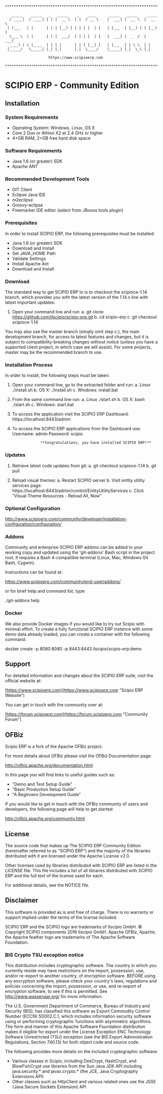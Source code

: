 ```
**************************************************************************

   _____    _____   _   _____    _    ____      _____   _____    _____
  / ____|  / ____| | | |  __ \  | |  / __ \    |  ___| |  __ \  |  __ \
 | (___   | |      | | | |__) | | | | |  | |   | |___  | |__) | | |__) |
  \___ \  | |      | | |  ___/  | | | |  | |   |  ___| |  _  /  |  ___/
  ____) | | |____  | | | |      | | | |__| |   | |___  | | \ \  | |
 |_____/   \_____| |_| |_|      |_|  \____/    |_____| |_|  \_\ |_|

                    https://www.scipioerp.com

**************************************************************************
```

# SCIPIO ERP - Community Edition

## Installation
### System Requirements
* Operating System: Windows, Linux, OS X
* Core 2 Duo or Athlon X2 at 2.4 GHz or higher
* 4+GB RAM, 2+GB free hard disk space

### Software Requirements
* Java 1.8 (or greater) SDK
* Apache ANT

### Recommended Development Tools
* GIT Client
* Eclipse Java IDE
 * m2eclipse
 * Groovy-eclipse
 * Freemarker IDE editor (select from JBooss tools plugin)

### Prerequisites
In order to install SCIPIO ERP, the following prerequisites must be installed:
* Java 1.8 (or greater) SDK
 * Download and Install
 * Set JAVA_HOME Path
 * Validate Settings
* Install Apache Ant
 * Download and Install

### Download
The standard way to get SCIPIO ERP to is to checkout the scipioce-1.14 branch, which
provides you with the latest version of the 1.14.x line with latest important updates:

1. Open your command line and run:
a. git clone https://github.com/ilscipio/scipio-erp.git
b. cd scipio-erp
c. git checkout scipioce-1.14

You may also use the master branch (simply omit step c.), the main development branch, 
for access to latest features and changes, but it is subject to compatibility-breaking 
changes without notice (unless you have a supported client project, in which case we
will assist). For some projects, master may be the recommended branch to use.

### Installation Process
In order to install, the following steps must be taken:

1. Open your command line, go to the extracted folder and run:
 a. Linux ./install.sh
 b. OS X: ./install.sh
 c. Windows: install.bat

2. From the same command line run:
 a. Linux ./start.sh
 b. OS X: bash ./start.sh
 c. Windows: start.bat

3. To access the application visit the SCIPIO ERP Dashboard:
  https://localhost:8443/admin

4. To access the SCIPIO ERP applications from the Dashboard use:
  Username: admin
  Password: scipio

                    **Congratulations, you have installed SCIPIO ERP!**

### Updates
1. Retrieve latest code updates from git:
a. git checkout scipioce-1.14
b. git pull

2. Reload visual themes:
a. Restart SCIPIO server
b. Visit entity utility services page:
  https://localhost:8443/admin/control/EntityUtilityServices
c. Click "Visual Theme Resources - Reload All, Now"

### Optional Configuration
  http://www.scipioerp.com/community/developer/installation-configuration/configuration/

### Addons
Community and enterprise SCIPIO ERP addons can be added to your working
copy and updated using the 'git-addons' Bash script in the project root.
It requires a Bash 4-compatible terminal (Linux, Mac, Windows Git Bash, Cygwin).

Instructions can be found at:

  https://www.scipioerp.com/community/end-user/addons/

or for brief help and command list, type:

  ./git-addons help

### Docker
We also provide Docker images if you would like to try out Scipio with minimal effort. To create a fully functional SCIPIO ERP instance with some demo data already loaded, you can create a container with the following command:

  docker create -p 8080:8080 -p 8443:8443 ilscipio/scipio-erp:demo
  

## Support
For detailed information and changes about the SCIPIO ERP suite, visit the official website at:

  [https://www.scipioerp.com](https://www.scipioerp.com "Scipio ERP Website")

You can get in touch with the community over at:

  [https://forum.scipioerp.com](https://forum.scipioerp.com "Community Forum")

## OFBiz
Scipio ERP is a fork of the Apache OFBiz project.

For more details about OFBiz please visit the OFBiz Documentation page:

  http://ofbiz.apache.org/documentation.html

In this page you will find links to useful guides such as:
* "Demo and Test Setup Guide"
* "Basic Production Setup Guide"
* "A Beginners Development Guide"

If you would like to get in touch with the OFBiz community of users and
developers, the following page will help to get started:

  http://ofbiz.apache.org/community.html
  
## License
The source code that makes up The SCIPIO ERP Community Edition
(hereinafter referred to as "SCIPIO ERP") and the majority of the
libraries distributed with it are licensed under the Apache License v2.0.

Other licenses used by libraries distributed with SCIPIO ERP are listed
in the LICENSE file. This file includes a list of all libraries distributed with SCIPIO
ERP and the full text of the license used for each.

For additional details, see the NOTICE file.

## Disclaimer
This software is provided as is and free of charge. There is no warranty
or support implied under the terms of the license included.

SCIPIO ERP and the SCIPIO logo are trademarks of Ilscipio GmbH.
© Copyright SCIPIO components 2016 Ilscipio GmbH.
Apache OFBiz, Apache, the Apache feather logo are trademarks
of The Apache Software Foundation.

### BIS Crypto TSU exception notice

   This distribution includes cryptographic software.  The country in
   which you currently reside may have restrictions on the import,
   possession, use, and/or re-export to another country, of
   encryption software.  BEFORE using any encryption software, please
   check your country's laws, regulations and policies concerning the
   import, possession, or use, and re-export of encryption software, to
   see if this is permitted.  See <http://www.wassenaar.org/> for more
   information.

   The U.S. Government Department of Commerce, Bureau of Industry and
   Security (BIS), has classified this software as Export Commodity
   Control Number (ECCN) 5D002.C.1, which includes information security
   software using or performing cryptographic functions with asymmetric
   algorithms.  The form and manner of this Apache Software Foundation
   distribution makes it eligible for export under the License Exception
   ENC Technology Software Unrestricted (TSU) exception (see the BIS
   Export Administration Regulations, Section 740.13) for both object
   code and source code.

   The following provides more details on the included cryptographic
   software:

   * Various classes in Scipio, including DesCrypt, HashCrypt, and
     BlowFishCrypt use libraries from the Sun Java JDK API including
     java.security.* and javax.crypto.* (the JCE, Java Cryptography
     Extensions API)
   * Other classes such as HttpClient and various related ones use
     the JSSE (Java Secure Sockets Extension) API
